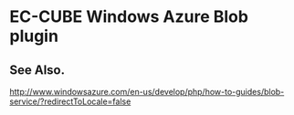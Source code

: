 EC-CUBE Windows Azure Blob plugin
==================================

## See Also.

http://www.windowsazure.com/en-us/develop/php/how-to-guides/blob-service/?redirectToLocale=false
